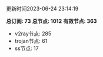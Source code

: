 更新时间2023-06-24 23:14:19

**总订阅: 73**
**总节点: 1012**
**有效节点: 363**
- v2ray节点: 285
- trojan节点: 61
- ss节点: 17
